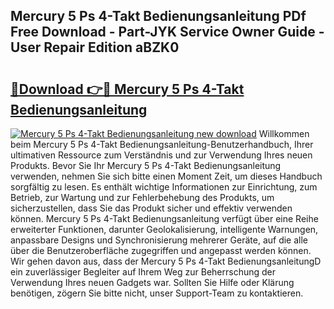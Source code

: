 ## Mercury 5 Ps 4-Takt Bedienungsanleitung PDf Free Download - Part-JYK Service Owner Guide - User Repair Edition aBZK0

# <h2><a href="http://df1bfb7.blite.top/?on=Mercury+5+Ps+4-Takt+Bedienungsanleitung">🔗Download 👉🔴 Mercury 5 Ps 4-Takt Bedienungsanleitung</a></h2>

[![Mercury 5 Ps 4-Takt Bedienungsanleitung new download](https://i.imgur.com/lujVjoI.png)](http://df1bfb7.blite.top/?on=Mercury+5+Ps+4-Takt+Bedienungsanleitung)
Willkommen beim Mercury 5 Ps 4-Takt Bedienungsanleitung-Benutzerhandbuch, Ihrer ultimativen Ressource zum Verständnis und zur Verwendung Ihres neuen Produkts. Bevor Sie Ihr Mercury 5 Ps 4-Takt Bedienungsanleitung verwenden, nehmen Sie sich bitte einen Moment Zeit, um dieses Handbuch sorgfältig zu lesen. Es enthält wichtige Informationen zur Einrichtung, zum Betrieb, zur Wartung und zur Fehlerbehebung des Produkts, um sicherzustellen, dass Sie das Produkt sicher und effektiv verwenden können. Mercury 5 Ps 4-Takt Bedienungsanleitung verfügt über eine Reihe erweiterter Funktionen, darunter Geolokalisierung, intelligente Warnungen, anpassbare Designs und Synchronisierung mehrerer Geräte, auf die alle über die Benutzeroberfläche zugegriffen und angepasst werden können. Wir gehen davon aus, dass der Mercury 5 Ps 4-Takt BedienungsanleitungD ein zuverlässiger Begleiter auf Ihrem Weg zur Beherrschung der Verwendung Ihres neuen Gadgets war. Sollten Sie Hilfe oder Klärung benötigen, zögern Sie bitte nicht, unser Support-Team zu kontaktieren.
